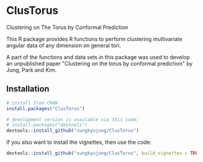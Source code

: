 # ClusTorus
Clustering on The Torus by Conformal Prediction

This R package provides R functions to perform clustering multivariate angular data of any dimension on general tori. 

A part of the functions and data sets in this package was used to develop an unpublished paper "Clustering on the torus by conformal prediction" by Jung, Park and Kim. 

## Installation

```r
# install from CRAN
install.packages("ClusTorus")

# development version is available via this code:
# install.packages("devtools")
devtools::install_github("sungkyujung/ClusTorus")
```
If you also want to install the vignettes, then use the code:
```r
devtools::install_github("sungkyujung/ClusTorus", build_vignettes = TRUE)
```
